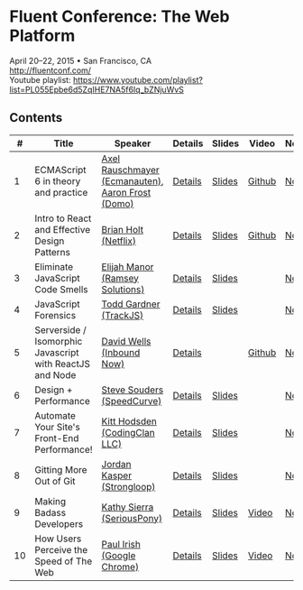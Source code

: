# Fluent Conference: The Web Platform
April 20–22, 2015 • San Francisco, CA  
http://fluentconf.com/  
Youtube playlist: https://www.youtube.com/playlist?list=PL055Epbe6d5ZqIHE7NA5f6Iq_bZNjuWvS

## Contents
| #  | Title                                                                                                 | Speaker                                                                                  | Details                                                                                                                    | Slides                                                                                                                                              | Video                                                                                                 | Notes                                               | Rating |
|----|-------------------------------------------------------------------------------------------------------|------------------------------------------------------------------------------------------|----------------------------------------------------------------------------------------------------------------------------|-----------------------------------------------------------------------------------------------------------------------------------------------------|-------------------------------------------------------------------------------------------------------|-----------------------------------------------------|--------|
| 1 | ECMAScript 6 in theory and practice                                                                     | [Axel Rauschmayer (Ecmanauten)](http://ecmanauten.de/), [Aaron Frost (Domo)](http://domo.com/)                             | [Details](http://fluentconf.com/javascript-html-2015/public/schedule/detail/38811)                                         | [Slides](https://speakerdeck.com/rauschma/ecmascript-6-in-theory-and-practice)                                                                                           |  [Github](https://github.com/aaronfrost/es6-workshop)                                                                                                     | [Notes](./notes/01-es6-in-theory-and-practice.md)          | 👍👍   |
| 2 | Intro to React and Effective Design Patterns                                                                                 | [Brian Holt (Netflix)](http://netflix.com/)                                            | [Details](http://fluentconf.com/javascript-html-2015/public/schedule/detail/39074)                                         | [Slides](https://speakerdeck.com/btholt/react-with-es6)                                                                                 | [Github](https://github.com/btholt/es6-react-pres)                                                                                                      | [Notes](./notes/02-js-forensics.md)                 | 👍👍    |
| 3 | Eliminate JavaScript Code Smells                                                                      | [Elijah Manor (Ramsey Solutions)](http://elijahmanor.com/)                               | [Details](http://fluentconf.com/javascript-html-2015/public/schedule/detail/39473)                                         | [Slides](http://elijahmanor.github.io/talks/js-smells/#/)                                                                                           |                                                                                                       | [Notes](./notes/03-eliminate-js-smells.md)          | 👍👍   |
| 4 | JavaScript Forensics                                                                                  | [Todd Gardner (TrackJS)](http://trackjs.com/)                                            | [Details](http://fluentconf.com/javascript-html-2015/public/schedule/detail/39265)                                         | [Slides](https://speakerdeck.com/toddhgardner/javascript-forensics)                                                                                 |                                                                                                       | [Notes](./notes/04-js-forensics.md)                 | 👍👍     |
| 5 | Serverside / Isomorphic Javascript with ReactJS and Node                                              | [David Wells (Inbound Now)](http://davidwells.io/)                                       | [Details](http://fluentconf.com/javascript-html-2015/public/schedule/detail/43727)                                         |                                                                                                                                                    | [Github](https://github.com/DavidWells/isomorphic-react-example)                                                                                                       | [Notes](./notes/05-isomorphic-js-react.md)          | 👍     |
| 6 | Design + Performance                                                                                  | [Steve Souders (SpeedCurve)](https://speedcurve.com/)                                    | [Details](http://fluentconf.com/javascript-html-2015/public/schedule/detail/42803)                                         | [Slides](http://cdn.oreillystatic.com/en/assets/1/event/125/Design%20+%20Performance%20Presentation.pdf)                                            |                                                                                                       | [Notes](./notes/06-design-performance.md)           | 👍     |
| 7 | Automate Your Site's Front-End Performance!                                                           | [Kitt Hodsden (CodingClan LLC)](https://kitt.hodsden.org/)                               | [Details](http://fluentconf.com/javascript-html-2015/public/schedule/detail/39537)                                         | [Slides](https://speakerdeck.com/kitt/fluent-2015-automate-front-end-performance)                                                                   |                                                                                                       | [Notes](./notes/07-automate-performance.md)         | 👍     |
| 8  | Gitting More Out of Git                                                                               | [Jordan Kasper (Strongloop)](http://jordankasper.com/)                                   | [Details](http://fluentconf.com/javascript-html-2015/public/schedule/detail/39088)                                         | [Slides](http://cdn.oreillystatic.com/en/assets/1/event/125/Gitting%20More%20Out%20of%20Git%20Presentation.pdf)                                     |                                                                                                       | [Notes](./notes/08-gitting-git.md)                  | 👍   |
| 9 | Making Badass Developers                                                                              | [Kathy Sierra (SeriousPony)](http://seriouspony.com/)                                    | [Details](http://fluentconf.com/javascript-html-2015/public/schedule/detail/40366)                                         | [Slides](https://www.dropbox.com/s/45glzieyfl66urt/FluentFinal.key?dl=0)                                                                            | [Video](https://www.youtube.com/watch?v=FKTxC9pl-WM&list=PL055Epbe6d5ZqIHE7NA5f6Iq_bZNjuWvS&index=2)  | [Notes](./notes/09-badass-devs.md)                  | 👍👍   |
| 10  | How Users Perceive the Speed of The Web                                                               | [Paul Irish (Google Chrome)](http://www.paulirish.com/)                                  | [Details](http://fluentconf.com/javascript-html-2015/public/schedule/detail/40733)                                         | [Slides](https://docs.google.com/presentation/d/1AwT2vVHzzlsIxEUS-z769awGa-hiHTwR0iWrkeX49Fk/edit?pli=1#slide=id.gae87e5f79_0_119)                  | [Video](https://www.youtube.com/watch?v=2ksXo2_Lfl0&list=PL055Epbe6d5ZqIHE7NA5f6Iq_bZNjuWvS&index=1)  | [Notes](./notes/10-users-perception.md)             | 👍     |
